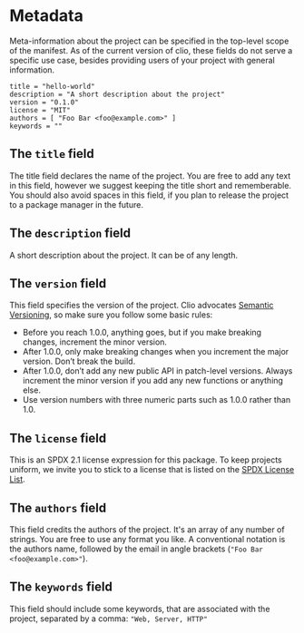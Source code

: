 # Metadata

Meta-information about the project can be specified in the top-level scope of the manifest. As of the current version of clio, these fields do not serve a specific use case, besides providing users of your project with general information.

```text
title = "hello-world"
description = "A short description about the project"
version = "0.1.0"
license = "MIT"
authors = [ "Foo Bar <foo@example.com>" ]
keywords = ""
```

## The `title` field

The title field declares the name of the project. You are free to add any text in this field, however we suggest keeping the title short and rememberable. You should also avoid spaces in this field, if you plan to release the project to a package manager in the future.

## The `description` field

A short description about the project. It can be of any length.

## The `version` field

This field specifies the version of the project. Clio advocates [Semantic Versioning](https://semver.org/), so make sure you follow some basic rules:

* Before you reach 1.0.0, anything goes, but if you make breaking changes, increment the minor version.
* After 1.0.0, only make breaking changes when you increment the major version. Don’t break the build.
* After 1.0.0, don’t add any new public API in patch-level versions. Always increment the minor version if you add any new functions or anything else.
* Use version numbers with three numeric parts such as 1.0.0 rather than 1.0.

## The `license` field

This is an SPDX 2.1 license expression for this package. To keep projects uniform, we invite you to stick to a license that is listed on the [SPDX License List](https://spdx.org/licenses/).

## The `authors` field

This field credits the authors of the project. It's an array of any number of strings. You are free to use any format you like. A conventional notation is the authors name, followed by the email in angle brackets \(`"Foo Bar <foo@example.com>"`\).

## The `keywords` field

This field should include some keywords, that are associated with the project, separated by a comma: `"Web, Server, HTTP"`

